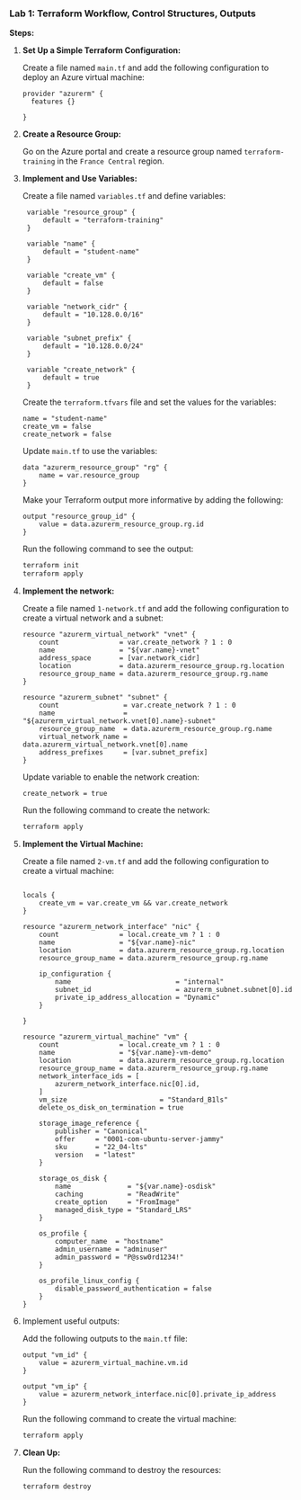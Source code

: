 ### Lab 1: Terraform Workflow, Control Structures, Outputs

**Steps:**

1. **Set Up a Simple Terraform Configuration:**

   Create a file named `main.tf` and add the following configuration to deploy an Azure virtual machine:

   ```hcl
   provider "azurerm" {
     features {}

   }
   ```

2. **Create a Resource Group:**

   Go on the Azure portal and create a resource group named `terraform-training` in the `France Central` region.

3. **Implement and Use Variables:**

   Create a file named `variables.tf` and define variables:

   ```hcl
    variable "resource_group" {
        default = "terraform-training"
    }

    variable "name" {
        default = "student-name"
    }

    variable "create_vm" {
        default = false
    }

    variable "network_cidr" {
        default = "10.128.0.0/16"
    }

    variable "subnet_prefix" {
        default = "10.128.0.0/24"
    }

    variable "create_network" {
        default = true
    }
   ```

    Create the `terraform.tfvars` file and set the values for the variables:

    ```hcl
    name = "student-name"
    create_vm = false
    create_network = false
    ```

    Update `main.tf` to use the variables:

    ```hcl
    data "azurerm_resource_group" "rg" {
        name = var.resource_group
    }
    ```

    Make your Terraform output more informative by adding the following:

    ```hcl
    output "resource_group_id" {
        value = data.azurerm_resource_group.rg.id
    }
    ```

    Run the following command to see the output:

    ```sh
    terraform init
    terraform apply
    ```

4. **Implement the network:**

    Create a file named `1-network.tf` and add the following configuration to create a virtual network and a subnet:

    ```hcl
    resource "azurerm_virtual_network" "vnet" {
        count               = var.create_network ? 1 : 0
        name                = "${var.name}-vnet"
        address_space       = [var.network_cidr]
        location            = data.azurerm_resource_group.rg.location
        resource_group_name = data.azurerm_resource_group.rg.name
    }

    resource "azurerm_subnet" "subnet" {
        count                = var.create_network ? 1 : 0
        name                 = "${azurerm_virtual_network.vnet[0].name}-subnet"
        resource_group_name  = data.azurerm_resource_group.rg.name
        virtual_network_name = data.azurerm_virtual_network.vnet[0].name
        address_prefixes     = [var.subnet_prefix]
    }
    ```

    Update variable to enable the network creation:

    ```hcl
    create_network = true
    ```

    Run the following command to create the network:

    ```sh
    terraform apply
    ```

5. **Implement the Virtual Machine:**

   Create a file named `2-vm.tf` and add the following configuration to create a virtual machine:

    ```hcl

    locals {
        create_vm = var.create_vm && var.create_network
    }

    resource "azurerm_network_interface" "nic" {
        count               = local.create_vm ? 1 : 0
        name                = "${var.name}-nic"
        location            = data.azurerm_resource_group.rg.location
        resource_group_name = data.azurerm_resource_group.rg.name

        ip_configuration {
            name                          = "internal"
            subnet_id                     = azurerm_subnet.subnet[0].id
            private_ip_address_allocation = "Dynamic"
        }

    }

    resource "azurerm_virtual_machine" "vm" {
        count               = local.create_vm ? 1 : 0
        name                = "${var.name}-vm-demo"
        location            = data.azurerm_resource_group.rg.location
        resource_group_name = data.azurerm_resource_group.rg.name
        network_interface_ids = [
            azurerm_network_interface.nic[0].id,
        ]
        vm_size                       = "Standard_B1ls"
        delete_os_disk_on_termination = true

        storage_image_reference {
            publisher = "Canonical"
            offer     = "0001-com-ubuntu-server-jammy"
            sku       = "22_04-lts"
            version   = "latest"
        }

        storage_os_disk {
            name              = "${var.name}-osdisk"
            caching           = "ReadWrite"
            create_option     = "FromImage"
            managed_disk_type = "Standard_LRS"
        }

        os_profile {
            computer_name  = "hostname"
            admin_username = "adminuser"
            admin_password = "P@ssw0rd1234!"
        }

        os_profile_linux_config {
            disable_password_authentication = false
        }
    }
    ```

6. Implement useful outputs:

    Add the following outputs to the `main.tf` file:

    ```hcl
    output "vm_id" {
        value = azurerm_virtual_machine.vm.id
    }

    output "vm_ip" {
        value = azurerm_network_interface.nic[0].private_ip_address
    }
    ```

    Run the following command to create the virtual machine:

    ```sh
    terraform apply
    ```

7. **Clean Up:**

   Run the following command to destroy the resources:

   ```sh
   terraform destroy
   ```